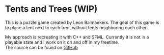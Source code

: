 
# Tents and Trees (WIP)

This is a puzzle game created by Leon Balmaekers. The goal of this game is to place a tent next to each tree, without tents neighboring each other.

My approach is recreating it with C++ and SFML. Currently it is not in a playable state and I work on it on and off in my freetime.
<br/>
The source can be found on [GitHub](https://github.com/grandauto3/TentsAndTrees)
